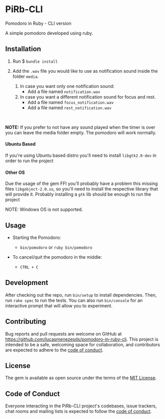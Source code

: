 # PiRb-CLI

Pomodoro in Ruby - CLI version

A simple pomodoro developed using ruby.

## Installation

1. Run $ `bundle install`

2. Add the `.wav` file you would like to use as notification sound inside the folder `media`.
    1. In case you want only one notification sound:
        - Add a file named `notification.wav`
    2. In case you want a different notification sound for focus and rest.
        - Add a file named `focus_notification.wav`
        - Add a file named `rest_notification.wav`

<br>

**NOTE:** If you prefer to not have any sound played when the timer is over you can leave the media folder empty. The
pomodoro will work normally.

#### Ubuntu Based

If you're using Ubuntu based distro you'll need to install `libgtk2.0-dev` in order to run the project

#### Other OS

Due the usage of the gem FFI you'll probably have a problem this missing files `libgobject-2.0.so`, so you'll need to
install the respective library that will provide it. Probably installing a `gtk` lib should be enough to run the project

NOTE: Windows OS is not supported.

## Usage

- Starting the Pomodoro:
    - `bin/pomodoro` or `ruby bin/pomodoro`


- To cancel/quit the pomodoro in the middle:
    - `CTRL + C`

## Development

After checking out the repo, run `bin/setup` to install dependencies. Then, run `rake spec` to run the tests. You can
also run `bin/console` for an interactive prompt that will allow you to experiment.

## Contributing

Bug reports and pull requests are welcome on GitHub at https://github.com/lucasmenezesds/pomodoro-in-ruby-cli. This
project is intended to be a safe, welcoming space for collaboration, and contributors are expected to adhere to
the [code of conduct](https://github.com/lucasmenezesds/pomodoro-in-ruby-cli/blob/master/CODE_OF_CONDUCT.md).

## License

The gem is available as open source under the terms of the [MIT License](https://opensource.org/licenses/MIT).

## Code of Conduct

Everyone interacting in the PiRb-CLI project's codebases, issue trackers, chat rooms and mailing lists is expected to
follow the [code of conduct](https://github.com/lucasmenezesds/pomodoro-in-ruby-cli/blob/master/CODE_OF_CONDUCT.md).
